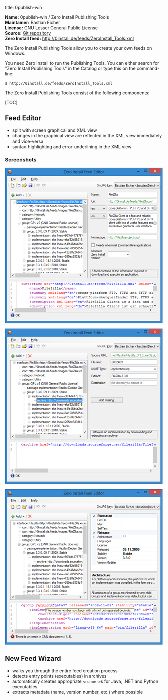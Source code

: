 title: 0publish-win

**Name:** 0publish-win / Zero Install Publishing Tools  
**Maintainer:** Bastian Eicher  
**License:** GNU Lesser General Public License  
**Source:** [Git repository](https://github.com/0install/0publish-win)  
**Zero Install feed:** <http://0install.de/feeds/ZeroInstall_Tools.xml>

The Zero Install Publishing Tools allow you to create your own feeds on Windows.

You need Zero Install to run the Publishing Tools. You can either search for "Zero Install Publishing Tools" in the Catalog or type this on the command-line:

```shell
$ http://0install.de/feeds/ZeroInstall_Tools.xml
```

The Zero Install Publishing Tools consist of the following components:

[TOC]

## Feed Editor

- split with screen graphical and XML view
- changes in the graphical view are reflected in the XML view immediately and vice-versa
- syntax-highlighting and error-underlining in the XML view

### Screenshots

![](../img/screens/0publish-win/main.png)

![](../img/screens/0publish-win/archive.png)

![](../img/screens/0publish-win/xml-error.png)


## New Feed Wizard

- walks you through the entire feed creation process
- detects entry points (executables) in archives
- automatically creates appropriate `<runner>`s for Java, .NET and Python executables
- extracts metadata (name, version number, etc.) where possible

